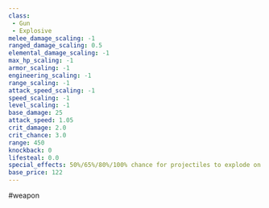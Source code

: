 ```yaml
---
class: 
 - Gun
 - Explosive
melee_damage_scaling: -1
ranged_damage_scaling: 0.5
elemental_damage_scaling: -1
max_hp_scaling: -1
armor_scaling: -1
engineering_scaling: -1
range_scaling: -1
attack_speed_scaling: -1
speed_scaling: -1
level_scaling: -1
base_damage: 25
attack_speed: 1.05
crit_damage: 2.0
crit_chance: 3.0
range: 450
knockback: 0
lifesteal: 0.0
special_effects: 50%/65%/80%/100% chance for projectiles to explode on hit. Pierces 3 enemies dealing 100% damage
base_price: 122
---
```

#weapon